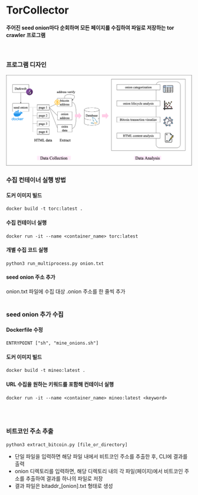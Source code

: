 # TorCollector

#### 주어진 seed onion마다 순회하며 모든 페이지를 수집하여 파일로 저장하는 tor crawler 프로그램
<br>

### 프로그램 디자인
<img src="images/design.png" alt="collectorDesign" width="650">
<br>

### 수집 컨테이너 실행 방법
#### 도커 이미지 빌드 
~~~
docker build -t torc:latest .
~~~

#### 수집 컨테이너 실행
~~~
docker run -it --name <container_name> torc:latest
~~~

#### 개별 수집 코드 실행
~~~
python3 run_multiprocess.py onion.txt
~~~

#### seed onion 주소 추가
onion.txt 파일에 수집 대상 .onion 주소를 한 줄씩 추가
<br>
<br>
### seed onion 추가 수집
#### Dockerfile 수정
~~~
ENTRYPOINT ["sh", "mine_onions.sh"]
~~~

#### 도커 이미지 빌드 
~~~
docker build -t mineo:latest .
~~~

#### URL 수집을 원하는 키워드를 포함해 컨테이너 실행
~~~
docker run -it --name <container_name> mineo:latest <keyword>
~~~

<br>
<br>

### 비트코인 주소 추출
~~~
python3 extract_bitcoin.py [file_or_directory]
~~~
- 단일 파일을 입력하면 해당 파일 내에서 비트코인 주소를 추출한 후, CLI에 결과를 출력
- onion 디렉토리를 입력하면, 해당 디렉토리 내의 각 파일(페이지)에서 비트코인 주소를 추출하여 결과를 하나의 파일로 저장
- 결과 파일은 bitaddr_[onion].txt 형태로 생성
